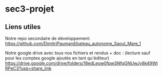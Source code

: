 # sec3-projet



## Liens utiles
Notre repo secondaire de développement:
https://github.com/DimitriPaumard/bateau_autonome_Saoul_Mare_1

Notre google drive avec tous nos fichiers et rendus + doc :
(lecture sauf pour les comptes google ajoutés en tant qu'éditeur)
https://drive.google.com/drive/folders/18edLeow0fpwSNfqGNUwJy8k49WtRPeC3?usp=share_link

